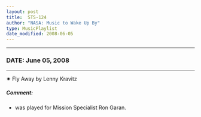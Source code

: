```yaml
---
layout: post
title:  STS-124
author: "NASA: Music to Wake Up By"
type: MusicPlaylist
date_modified: 2008-06-05
---
```


----
### DATE: June 05, 2008
----
✷ Fly Away by Lenny Kravitz

##### Comment:
* was played for Mission Specialist Ron Garan.
